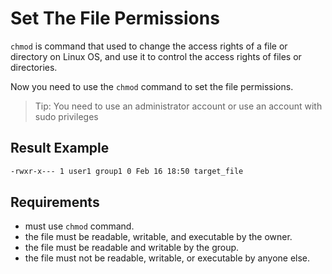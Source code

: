 # Set The File Permissions

`chmod` is command that used to change the access rights of a file or directory on Linux OS, and use it to control the access rights of files or directories.

Now you need to use the `chmod` command to set the file permissions. 

> Tip: You need to use an administrator account or use an account with sudo privileges

## Result Example

```bash
-rwxr-x--- 1 user1 group1 0 Feb 16 18:50 target_file
```

## Requirements

- must use `chmod` command.
- the file must be readable, writable, and executable by the owner.
- the file must be readable and writable by the group.
- the file must not be readable, writable, or executable by anyone else.
